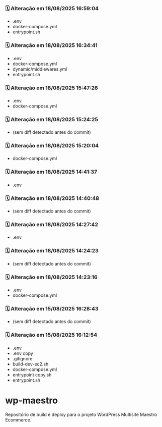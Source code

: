 ### 🗓️ Alteração em 18/08/2025 16:59:04
- .env
- docker-compose.yml
- entrypoint.sh

### 🗓️ Alteração em 18/08/2025 16:34:41
- .env
- docker-compose.yml
- dynamic/middlewares.yml
- entrypoint.sh

### 🗓️ Alteração em 18/08/2025 15:47:26
- .env
- docker-compose.yml

### 🗓️ Alteração em 18/08/2025 15:24:25
- (sem diff detectado antes do commit)

### 🗓️ Alteração em 18/08/2025 15:20:04
- docker-compose.yml

### 🗓️ Alteração em 18/08/2025 14:41:37
- .env

### 🗓️ Alteração em 18/08/2025 14:40:48
- (sem diff detectado antes do commit)

### 🗓️ Alteração em 18/08/2025 14:27:42
- .env

### 🗓️ Alteração em 18/08/2025 14:24:23
- (sem diff detectado antes do commit)

### 🗓️ Alteração em 18/08/2025 14:23:16
- .env
- docker-compose.yml

### 🗓️ Alteração em 15/08/2025 16:28:43
- (sem diff detectado antes do commit)

### 🗓️ Alteração em 15/08/2025 16:12:54
- .env
- .env copy
- .gitignore
- build-dev-ec2.sh
- docker-compose.yml
- entrypoint copy.sh
- entrypoint.sh

# wp-maestro

Repositório de build e deploy para o projeto WordPress Multisite Maestro Ecommerce.

